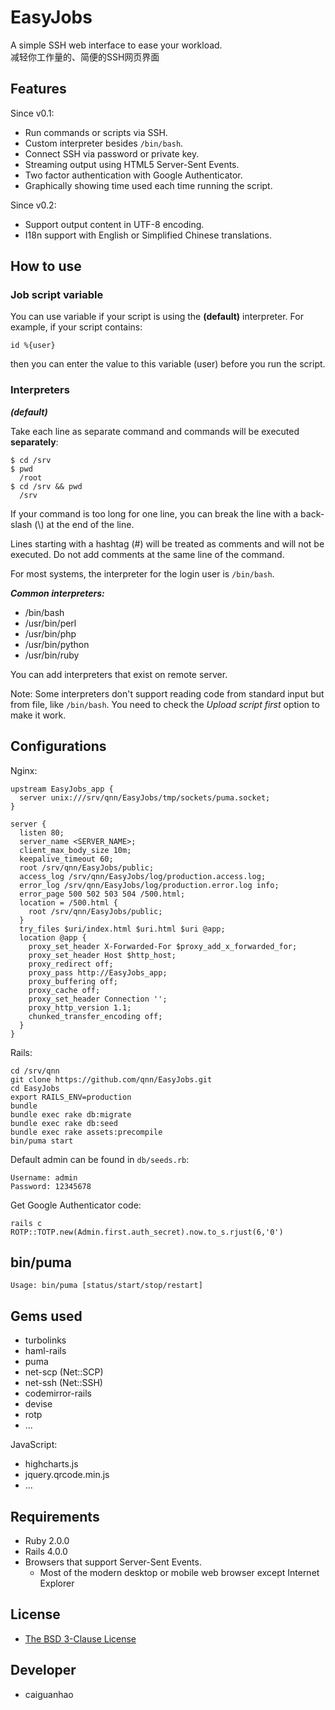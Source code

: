 EasyJobs
========

A simple SSH web interface to ease your workload.  
减轻你工作量的、简便的SSH网页界面

Features
--------

Since v0.1:

* Run commands or scripts via SSH.
* Custom interpreter besides ``/bin/bash``.
* Connect SSH via password or private key.
* Streaming output using HTML5 Server-Sent Events.
* Two factor authentication with Google Authenticator.
* Graphically showing time used each time running the script.

Since v0.2:

* Support output content in UTF-8 encoding.
* I18n support with English or Simplified Chinese translations.

How to use
----------

### Job script variable

You can use variable if your script is using the **(default)** interpreter. For example, if your script contains:

    id %{user}

then you can enter the value to this variable (user) before you run the script.

### Interpreters

***(default)***

Take each line as separate command and commands will be executed **separately**:

    $ cd /srv
    $ pwd
      /root
    $ cd /srv && pwd
      /srv

If your command is too long for one line, you can break the line with a back-slash (\\) at the end of the line.

Lines starting with a hashtag (#) will be treated as comments and will not be executed. Do not add comments at the same line of the command.

For most systems, the interpreter for the login user is ``/bin/bash``.

***Common interpreters:***

* /bin/bash
* /usr/bin/perl
* /usr/bin/php
* /usr/bin/python
* /usr/bin/ruby

You can add interpreters that exist on remote server.

Note: Some interpreters don't support reading code from standard input but from file, like ``/bin/bash``. You need to check the *Upload script first* option to make it work. 

Configurations
--------------

Nginx:

    upstream EasyJobs_app {
      server unix:///srv/qnn/EasyJobs/tmp/sockets/puma.socket;
    }

    server {
      listen 80;
      server_name <SERVER_NAME>;
      client_max_body_size 10m;
      keepalive_timeout 60;
      root /srv/qnn/EasyJobs/public;
      access_log /srv/qnn/EasyJobs/log/production.access.log;
      error_log /srv/qnn/EasyJobs/log/production.error.log info;
      error_page 500 502 503 504 /500.html;
      location = /500.html {
        root /srv/qnn/EasyJobs/public;
      }
      try_files $uri/index.html $uri.html $uri @app;
      location @app {
        proxy_set_header X-Forwarded-For $proxy_add_x_forwarded_for;
        proxy_set_header Host $http_host;
        proxy_redirect off;
        proxy_pass http://EasyJobs_app;
        proxy_buffering off;
        proxy_cache off;
        proxy_set_header Connection '';
        proxy_http_version 1.1;
        chunked_transfer_encoding off;
      }
    }

Rails:

    cd /srv/qnn
    git clone https://github.com/qnn/EasyJobs.git
    cd EasyJobs
    export RAILS_ENV=production
    bundle
    bundle exec rake db:migrate
    bundle exec rake db:seed
    bundle exec rake assets:precompile
    bin/puma start

Default admin can be found in ``db/seeds.rb``:

    Username: admin
    Password: 12345678

Get Google Authenticator code:

    rails c
    ROTP::TOTP.new(Admin.first.auth_secret).now.to_s.rjust(6,'0')

bin/puma
--------

    Usage: bin/puma [status/start/stop/restart]

Gems used
---------

* turbolinks
* haml-rails
* puma
* net-scp (Net::SCP)
* net-ssh (Net::SSH)
* codemirror-rails
* devise
* rotp
* ...

JavaScript:

* highcharts.js
* jquery.qrcode.min.js
* ...

Requirements
------------

* Ruby 2.0.0
* Rails 4.0.0
* Browsers that support Server-Sent Events.
  * Most of the modern desktop or mobile web browser except Internet Explorer

License
-------

* [The BSD 3-Clause License](https://github.com/qnn/EasyJobs/blob/master/LICENSE)

Developer
---------

* caiguanhao
